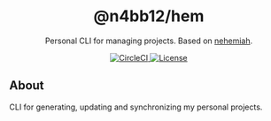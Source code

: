 <h1 align="center">
  @n4bb12/hem
</h1>

<p align="center">
  Personal CLI for managing projects. Based on <a href="https://github.com/n4bb12/nehemiah">nehemiah</a>.
</p>

<p align="center">
  <a href="https://circleci.com/gh/n4bb12/workflows/hem">
    <img alt="CircleCI" src="https://flat.badgen.net/circleci/github/n4bb12/hem?icon=circleci">
  </a>
  <a href="https://raw.githubusercontent.com/n4bb12/hem/master/LICENSE">
    <img alt="License" src="https://flat.badgen.net/github/license/n4bb12/hem?icon=github">
  </a>
</p>

## About

CLI for generating, updating and synchronizing my personal projects.
